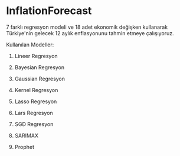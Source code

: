 # InflationForecast
7 farklı regresyon modeli ve 18 adet ekonomik değişken kullanarak Türkiye'nin gelecek 12 aylık enflasyonunu tahmin etmeye çalışıyoruz.

Kullanılan Modeller:
1) Lineer Regresyon

2) Bayesian Regresyon

3) Gaussian Regresyon

4) Kernel Regresyon

5) Lasso Regresyon

6) Lars Regresyon

7) SGD Regresyon

8) SARIMAX

9) Prophet



